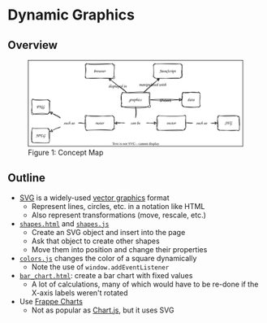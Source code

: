 # Dynamic Graphics

## Overview

<figure id="graphics-concept-map">
  <img src="graphics_concept_map.svg" alt="concept map of graphics and charts in browser"/>
  <figcaption>Figure 1: Concept Map</figcaption>
</figure>

<p id="terms"></p>

## Outline

-   [SVG](g:svg) is a widely-used [vector graphics](g:vector-graphics) format
    -   Represent lines, circles, etc. in a notation like HTML
    -   Also represent transformations (move, rescale, etc.)
-   [`shapes.html`](./shapes.html) and [`shapes.js`](./shapes.js)
    -   Create an SVG object and insert into the page
    -   Ask that object to create other shapes
    -   Move them into position and change their properties
-   [`colors.js`](./colors.js) changes the color of a square dynamically
    -   Note the use of `window.addEventListener`
-   [`bar_chart.html`](./bar_chart.html): create a bar chart with fixed values
    -   A lot of calculations, many of which would have to be re-done if the X-axis labels weren't rotated
-   Use [Frappe Charts][frappe-charts]
    -   Not as popular as [Chart.js][chart-js], but it uses SVG

[chart-js]: https://www.chartjs.org/
[frappe-charts]: https://frappe.io/charts/docs
